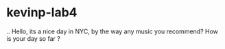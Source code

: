 # kevinp-lab4
..
Hello, its a nice day in NYC, by the way any music you recommend?
How is your day so far ?

